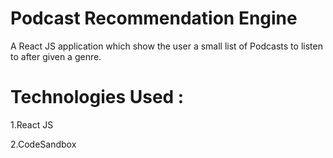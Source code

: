 # Podcast Recommendation Engine


A React JS application which show the user a small list of Podcasts to listen to after given a genre.


# Technologies Used :
1.React JS

2.CodeSandbox
